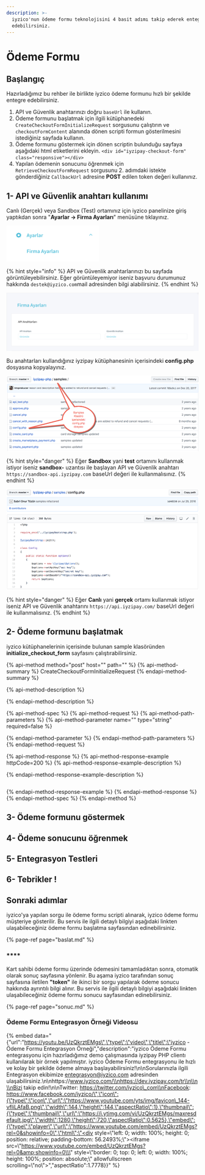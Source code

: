 ```yaml
---
description: >-
  iyzico'nun ödeme formu teknolojisini 4 basit adımı takip ederek entegre
  edebilirsiniz.
---
```


# Ödeme Formu

## Başlangıç

Hazırladığımız bu rehber ile birlikte iyzico ödeme formunu hızlı bir şekilde entegre edebilirsiniz.

1. API ve Güvenlik anahtarınızı doğru `baseUrl` ile kullanın.
2. Ödeme formunu başlatmak için ilgili kütüphanedeki `CreateCheckoutFormInitializeRequest` sorgusunu çalıştırın ve `checkoutFormContent` alanında dönen scripti formun gösterilmesini istediğiniz sayfada kullanın.
3. Ödeme formunu göstermek için dönen scriptin bulunduğu sayfaya aşağıdaki html etiketlerini ekleyin. `<div id="iyzipay-checkout-form" class="responsive"></div>`
4. Yapılan ödemenin sonucunu öğrenmek için `RetrieveCheckoutFormRequest` sorgusunu 2. adımdaki istekte gönderdiğiniz `CallbackUrl` adresine **POST** edilen token değeri kullanınız.

## 1- API ve Güvenlik anahtarı kullanımı

Canlı \(Gerçek\) veya Sandbox \(Test\) ortamınız için iyzico panelinize giriş yaptıkdan sonra  "**Ayarlar -&gt; Firma Ayarları**" menüsüne tıklayınız. 

![Ayarlar -&amp;gt; Firma Ayarlar&#x131;](../../.gitbook/assets/ayarlarfirmaayarlari.png)

{% hint style="info" %}
API ve Güvenlik anahtarlarınızı bu sayfada görüntüleyebilirsiniz. Eğer görüntüleyemiyor iseniz başvuru durumunuz hakkında `destek@iyzico.com`mail adresinden bilgi alabilirsiniz.
{% endhint %}

![API ve G&#xFC;venlik anahtarlar&#x131;](../../.gitbook/assets/apiveguvenlikanahtari.png)

Bu anahtarları kullandığınız iyzipay kütüphanesinin içerisindeki **config.php** dosyasına kopyalayınız.

![PHP k&#xFC;t&#xFC;phanesindeki config.php dosyas&#x131;](../../.gitbook/assets/sampleconfig.png)

{% hint style="danger" %}
Eğer **Sandbox** yani **test** ortamını kullanmak istiyor iseniz **sandbox-** uzantısı ile başlayan API ve Güvenlik anahtarı `https://sandbox-api.iyzipay.com` baseUrl değeri ile kullanmalısınız. 
{% endhint %}

![sandbox testleri i&#xE7;in config.php g&#xF6;r&#xFC;n&#xFC;m](../../.gitbook/assets/configphp.png)

{% hint style="danger" %}
Eğer **Canlı** yani **gerçek** ortamı kullanmak istiyor iseniz  API ve Güvenlik anahtarını `https://api.iyzipay.com/` baseUrl değeri ile kullanmalısınız.
{% endhint %}

## 2- Ödeme formunu başlatmak

iyzico kütüphanelerinin içerisinde bulunan sample klasöründen **initialize\_checkout\_form** sayfasını çalıştırabilirsiniz. 

{% api-method method="post" host="" path="" %}
{% api-method-summary %}
CreateCheckoutFormInitializeRequest
{% endapi-method-summary %}

{% api-method-description %}

{% endapi-method-description %}

{% api-method-spec %}
{% api-method-request %}
{% api-method-path-parameters %}
{% api-method-parameter name="" type="string" required=false %}

{% endapi-method-parameter %}
{% endapi-method-path-parameters %}
{% endapi-method-request %}

{% api-method-response %}
{% api-method-response-example httpCode=200 %}
{% api-method-response-example-description %}

{% endapi-method-response-example-description %}

```

```
{% endapi-method-response-example %}
{% endapi-method-response %}
{% endapi-method-spec %}
{% endapi-method %}

## 3- Ödeme formunu göstermek

## 4- Ödeme sonucunu öğrenmek

## 5- Entegrasyon Testleri

## 6- Tebrikler !

## Sonraki adımlar

iyzico'ya yapılan sorgu ile ödeme formu scripti alınarak, iyzico ödeme formu müşteriye gösterilir. Bu servis ile ilgili detaylı bilgiyi aşağıdaki linkten ulaşabileceğiniz ödeme formu başlatma sayfasından edinebilirsiniz.

{% page-ref page="baslat.md" %}

### \*\*\*\*

Kart sahibi ödeme formu üzerinde ödemesini tamamladıktan sonra, otomatik olarak sonuç sayfasına yönlenir. Bu aşama iyzico tarafından sonuç sayfasına iletilen **"token"** ile ikinci bir sorgu yapılarak ödeme sonucu hakkında ayrıntılı bilgi alınır. Bu servis ile ilgili detaylı bilgiyi aşağıdaki linkten ulaşabileceğiniz ödeme formu sonucu sayfasından edinebilirsiniz.

{% page-ref page="sonuc.md" %}

### Ödeme Formu Entegrasyon Örneği Videosu

{% embed data="{\"url\":\"https://youtu.be/UzQkrztEMgs\",\"type\":\"video\",\"title\":\"iyzico - Ödeme Formu Entegrasyon Örneği\",\"description\":\"iyzico Ödeme Formu entegrasyonu için hazırladığımız demo çalışmasında iyzipay PHP clientı kullanılarak bir örnek yapılmıştır. iyzico Ödeme Formu entegrasyonu ile hızlı ve kolay bir şekilde ödeme almaya başlayabilirsiniz!\\n\\nSorularınızla ilgili Entegrasyon ekibimize entegrasyon@iyzico.com adresinden ulaşabilirsiniz.\\n\\nhttps://www.iyzico.com/\\nhttps://dev.iyzipay.com/tr\\n\\n\\nBizi takip edin!\\n\\nTwitter: https://twitter.com/iyzico\_com\\nFacebook: https://www.facebook.com/iyzico/\",\"icon\":{\"type\":\"icon\",\"url\":\"https://www.youtube.com/yts/img/favicon\_144-vfliLAfaB.png\",\"width\":144,\"height\":144,\"aspectRatio\":1},\"thumbnail\":{\"type\":\"thumbnail\",\"url\":\"https://i.ytimg.com/vi/UzQkrztEMgs/maxresdefault.jpg\",\"width\":1280,\"height\":720,\"aspectRatio\":0.5625},\"embed\":{\"type\":\"player\",\"url\":\"https://www.youtube.com/embed/UzQkrztEMgs?rel=0&showinfo=0\",\"html\":\"<div style=\\\"left: 0; width: 100%; height: 0; position: relative; padding-bottom: 56.2493%;\\\"><iframe src=\\\"https://www.youtube.com/embed/UzQkrztEMgs?rel=0&amp;showinfo=0\\\" style=\\\"border: 0; top: 0; left: 0; width: 100%; height: 100%; position: absolute;\\\" allowfullscreen scrolling=\\\"no\\\"></iframe></div>\",\"aspectRatio\":1.7778}}" %}

